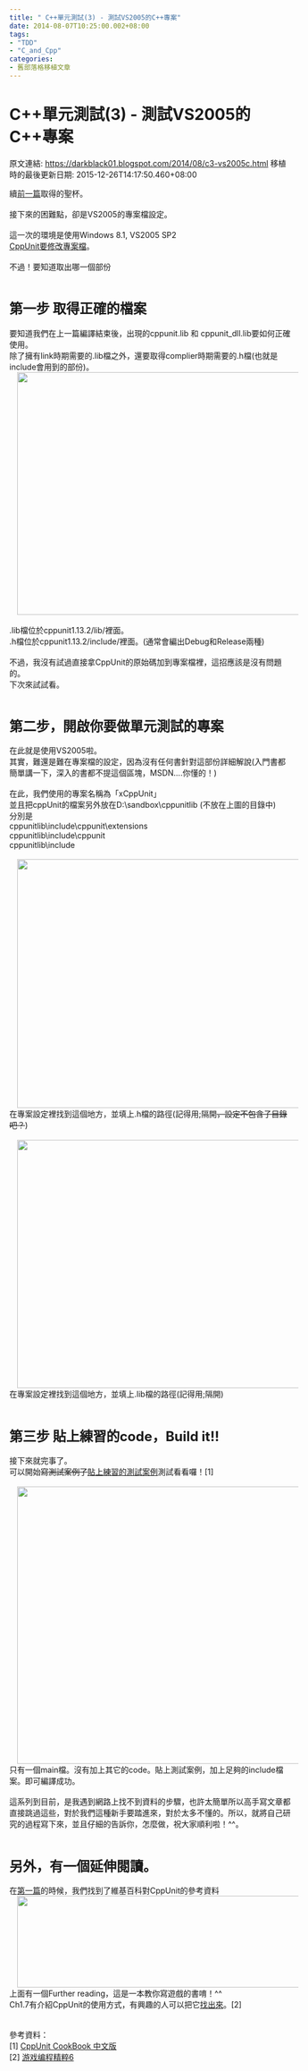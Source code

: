 ```yaml
---
title: " C++單元測試(3) - 測試VS2005的C++專案"
date: 2014-08-07T10:25:00.002+08:00
tags: 
- "TDD"
- "C_and_Cpp"
categories:
- 舊部落格移植文章
---
```


#  C++單元測試(3) - 測試VS2005的C++專案

原文連結: https://darkblack01.blogspot.com/2014/08/c3-vs2005c.html
移植時的最後更新日期: 2015-12-26T14:17:50.460+08:00

續<a href="http://darkblack01.blogspot.tw/2014/08/c2-cppunit.html">前一篇</a>取得的聖杯。<br /><br />接下來的困難點，卻是VS2005的專案檔設定。<br /><br />這一次的環境是使用Windows 8.1, VS2005 SP2<br /><a href="http://darkblack01.blogspot.tw/2015/05/c7-vs2005.html" target="_blank">CppUnit要修改專案檔</a>。<br /><br />不過！要知道取出哪一個部份<br /><br /><h2><span style="font-size: x-large;">第一步 取得正確的檔案</span></h2>要知道我們在上一篇編譯結束後，出現的cppunit.lib 和 cppunit_dll.lib要如何正確使用。<br />除了擁有link時期需要的.lib檔之外，還要取得complier時期需要的.h檔(也就是include會用到的部份)。<br /><div class="separator" style="clear: both; text-align: center;"><a href="http://1.bp.blogspot.com/-18pcUQNTX_w/U-EDSQJIWwI/AAAAAAAAHY8/o90DtQb1Cjc/s1600/pathCppUnit.png" imageanchor="1" style="margin-left: 1em; margin-right: 1em;"><img border="0" height="434" src="http://1.bp.blogspot.com/-18pcUQNTX_w/U-EDSQJIWwI/AAAAAAAAHY8/o90DtQb1Cjc/s1600/pathCppUnit.png" width="640" /></a></div><br />.lib檔位於cppunit1.13.2/lib/裡面。<br />.h檔位於cppunit1.13.2/include/裡面。(通常會編出Debug和Release兩種)<br /><br />不過，我沒有試過直接拿CppUnit的原始碼加到專案檔裡，這招應該是沒有問題的。<br />下次來試試看。<br /><br /><h2><span style="font-size: x-large;">第二步，開啟你要做單元測試的專案</span></h2>在此就是使用VS2005啦。<br />其實，難還是難在專案檔的設定，因為沒有任何書針對這部份詳細解說(入門書都簡單講一下，深入的書都不提這個區塊，MSDN....你懂的！)<br /><br />在此，我們使用的專案名稱為「xCppUnit」<br />並且把cppUnit的檔案另外放在D:\sandbox\cppunitlib (不放在上圖的目錄中)<br />分別是<br />cppunitlib\include\cppunit\extensions<br />cppunitlib\include\cppunit<br />cppunitlib\include<br /><br /><div class="separator" style="clear: both; text-align: center;"><a href="http://1.bp.blogspot.com/-1CN_g4a68Co/U-LPSsCp2nI/AAAAAAAAHZQ/UQL1ehi3Y9k/s1600/Include_h_file.png" imageanchor="1" style="margin-left: 1em; margin-right: 1em;"><img border="0" height="445" src="http://1.bp.blogspot.com/-1CN_g4a68Co/U-LPSsCp2nI/AAAAAAAAHZQ/UQL1ehi3Y9k/s1600/Include_h_file.png" width="640" /></a></div>在專案設定裡找到這個地方，並填上.h檔的路徑(記得用;隔開<strike>，設定不包含子目錄吧？</strike>)<br /><br /><div class="separator" style="clear: both; text-align: center;"><a href="http://4.bp.blogspot.com/-LVqoZtnCOR0/U-LQzSOcjYI/AAAAAAAAHZc/6QD8ZguoH6Y/s1600/add_lib_file.png" imageanchor="1" style="margin-left: 1em; margin-right: 1em;"><img border="0" height="444" src="http://4.bp.blogspot.com/-LVqoZtnCOR0/U-LQzSOcjYI/AAAAAAAAHZc/6QD8ZguoH6Y/s1600/add_lib_file.png" width="640" /></a></div>在專案設定裡找到這個地方，並填上.lib檔的路徑(記得用;隔開)<br /><br /><h2><span style="font-size: x-large;">第三步 貼上練習的code，Build it!!</span></h2>接下來就完事了。<br />可以開始<strike>寫測試案例了</strike><a href="http://download.51testing.com/ddimg/uploadsoft/20100414/CppUnitCookBook.pdf">貼上練習的測試案例</a>測試看看囉！[1]<br /><br /><div class="separator" style="clear: both; text-align: center;"><a href="http://2.bp.blogspot.com/-sMNdNf0_4D8/U-LRrIUR5UI/AAAAAAAAHZk/PxU98ikYHc4/s1600/Build_OK.png" imageanchor="1" style="margin-left: 1em; margin-right: 1em;"><img border="0" height="496" src="http://2.bp.blogspot.com/-sMNdNf0_4D8/U-LRrIUR5UI/AAAAAAAAHZk/PxU98ikYHc4/s1600/Build_OK.png" width="640" /></a></div>只有一個main檔。沒有加上其它的code。貼上測試案例，加上足夠的include檔案。即可編譯成功。<br /><br />這系列到目前，是我遇到網路上找不到資料的步驟，也許太簡單所以高手寫文章都直接跳過這些，對於我們這種新手要踏進來，對於太多不懂的。所以，就將自己研究的過程寫下來，並且仔細的告訴你，怎麼做，祝大家順利啦！^^。<br /><br /><h2><span style="font-size: x-large;">另外，有一個延伸閱讀。</span></h2>在<a href="http://darkblack01.blogspot.tw/2014/07/cppunit.html">第一篇</a>的時候，我們找到了維基百科對CppUnit的參考資料<br /><div class="separator" style="clear: both; text-align: center;"><a href="http://1.bp.blogspot.com/-KHAPf3sUdHc/U9NFkFj9d2I/AAAAAAAAHXg/AiFxad2k1eQ/s1600/wiki_references.png" imageanchor="1" style="margin-left: 1em; margin-right: 1em;"><img border="0" height="164" src="http://1.bp.blogspot.com/-KHAPf3sUdHc/U9NFkFj9d2I/AAAAAAAAHXg/AiFxad2k1eQ/s1600/wiki_references.png" width="640" /></a></div>上面有一個Further reading，這是一本教你寫遊戲的書唷！^^<br />Ch1.7有介紹CppUnit的使用方式，有興趣的人可以把它<a href="http://pan.baidu.com/share/link?shareid=1797423902&amp;uk=3694234608">找出來</a>。[2]<br /><br /><br />參考資料：<br />[1]&nbsp;<a href="http://download.51testing.com/ddimg/uploadsoft/20100414/CppUnitCookBook.pdf">CppUnit CookBook 中文版</a><br />[2]&nbsp;<a href="http://pan.baidu.com/share/link?shareid=1797423902&amp;uk=3694234608" target="_blank">游戏编程精粹6</a>
